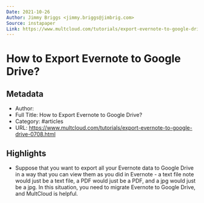 ```yaml
---
Date: 2021-10-26
Author: Jimmy Briggs <jimmy.briggs@jimbrig.com>
Source: instapaper
Link: https://www.multcloud.com/tutorials/export-evernote-to-google-drive-0708.html
---
```

# How to Export Evernote to Google Drive?

## Metadata
- Author: 
- Full Title: How to Export Evernote to Google Drive?
- Category: #articles
- URL: https://www.multcloud.com/tutorials/export-evernote-to-google-drive-0708.html

## Highlights
- Suppose that you want to export all your Evernote data to Google Drive in a way that you can view them as you did in Evernote - a text file note would just be a text file, a PDF would just be a PDF, and a jpg would just be a jpg. In this situation, you need to migrate Evernote to Google Drive, and MultCloud is helpful.
